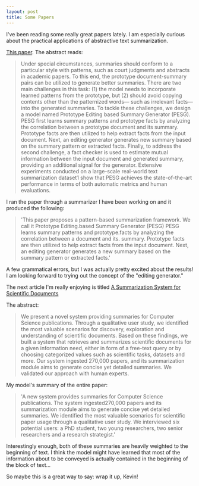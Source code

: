 ```yaml
---
layout: post
title: Some Papers
---
```


I've been reading some really great papers lately. I am especially curious about the practical applications of abstractive text summarization. 

[This paper](https://arxiv.org/pdf/1909.08837.pdf). The abstract reads:
> Under special circumstances, summaries should conform to a particular style with patterns, such as court judgments and abstracts in academic papers. To this end, the prototype document-summary pairs can be utilized to generate better summaries. There are two main challenges in this task: (1) the model needs to incorporate learned patterns from the prototype, but (2) should avoid copying contents other than the patternized words— such as irrelevant facts—into the generated summaries. To tackle these challenges, we design a model named Prototype Editing based Summary Generator (PESG). PESG first learns summary patterns and prototype facts by analyzing the correlation between a prototype document and its summary. Prototype facts are then utilized to help extract facts from the input document. Next, an editing generator generates new summary based on the summary pattern or extracted facts. Finally, to address the second challenge, a fact checker is used to estimate mutual information between the input document and generated summary, providing an additional signal for the generator. Extensive experiments conducted on a large-scale real-world text summarization dataset1 show that PESG achieves the state-of-the-art performance in terms of both automatic metrics and human evaluations.

I ran the paper through a summarizer I have been working on and it produced the following:

> 'This paper proposes a pattern-based summarization framework. We call it Prototype Editing.based Summary Generator (PESG) PESG learns summary patterns and prototype.facts by analyzing the correlation between a document and its. summary. Prototype facts are then utilized to help extract facts from the input document. Next, an editing generator generates a new summary based on the summary pattern or extracted facts.'

A few grammatical errors, but I was actually pretty excited about the results! I am looking forward to trying out the concept of the "editing generator."

The next article I'm really enjoying is titled [A Summarization System for Scientific Documents](https://arxiv.org/pdf/1908.11152.pdf)

The abstract:
> We present a novel system providing summaries for Computer Science publications. Through a qualitative user study, we identified the most valuable scenarios for discovery, exploration and understanding of scientific documents. Based on these findings, we built a system that retrieves and summarizes scientific documents for a given information need, either in form of a free-text query or by choosing categorized values such as scientific tasks, datasets and more. Our system ingested 270,000 papers, and its summarization module aims to generate concise yet detailed summaries. We validated our approach with human experts.

My model's summary of the entire paper:
> 'A new system provides summaries for Computer Science publications. The system ingested270,000 papers and its summarization module aims to generate concise yet detailed summaries. We identified the most valuable scenarios for scientific paper usage through a qualitative user study. We interviewed six potential users: a PhD student, two young researchers, two senior researchers and a research strategist.'

Interestingly enough, both of these summaries are heavily weighted to the beginning of text. I think the model might have learned that most of the information about to be conveyed is actually contained in the beginning of the block of text...

So maybe this is a great way to say: wrap it up, Kevin!